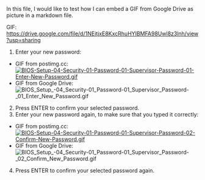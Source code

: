In this file, I would like to test how I can embed a GIF from Google Drive as picture in a markdown file. 

GIF: https://drive.google.com/file/d/1NEitjxE8KxcRhuHYIBMFA98Uwl8z3lnh/view?usp=sharing

1. Enter your new password: 
- GIF from postimg.cc: 
[![BIOS-Setup-04-Security-01-Password-01-Supervisor-Password-01-Enter-New-Password.gif](https://i.postimg.cc/HWqfQs90/BIOS-Setup-04-Security-01-Password-01-Supervisor-Password-01-Enter-New-Password.gif)](https://postimg.cc/PNM3HHcN)
- GIF from Google Drive: 
![BIOS_Setup_-_04_Security_-_01_Password_-_01_Supervisor_Password_-_01_Enter_New_Password.gif](https://drive.google.com/uc?id=1NEitjxE8KxcRhuHYIBMFA98Uwl8z3lnh/)
2. Press ENTER to confirm your selected password. 
3. Enter your new password again, to make sure that you typed it correctly: 
- GIF from postimg.cc: 
[![BIOS-Setup-04-Security-01-Password-01-Supervisor-Password-02-Confirm-New-Password.gif](https://i.postimg.cc/kGJRZdxT/BIOS-Setup-04-Security-01-Password-01-Supervisor-Password-02-Confirm-New-Password.gif)](https://postimg.cc/gX70XQth)
- GIF from Google Drive: 
![BIOS_Setup_-_04_Security_-_01_Password_-_01_Supervisor_Password_-_02_Confirm_New_Password.gif](https://drive.google.com/uc?id=1KUwHU2BvHGNbN1N2T577QdF11TEy3w5e/)
4. Press ENTER to confirm your selected password again. 
